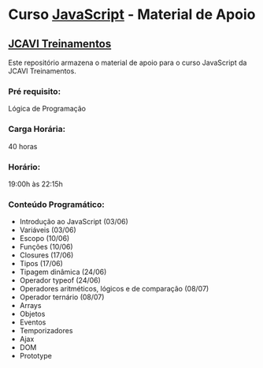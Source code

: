 # Curso [JavaScript](https://www.jcavitreinamentos.com.br/javascript) - Material de Apoio
## [JCAVI Treinamentos](https://www.jcavitreinamentos.com.br)

Este repositório armazena o material de apoio para o curso JavaScript da JCAVI Treinamentos.

### Pré requisito:
Lógica de Programação

### Carga Horária:
40 horas

### Horário:
19:00h às 22:15h

### Conteúdo Programático:
* Introdução ao JavaScript (03/06)
* Variáveis (03/06)
* Escopo (10/06)
* Funções (10/06)
* Closures (17/06)
* Tipos (17/06)
* Tipagem dinâmica (24/06)
* Operador typeof (24/06)
* Operadores aritméticos, lógicos e de comparação (08/07)
* Operador ternário (08/07)
* Arrays
* Objetos
* Eventos
* Temporizadores
* Ajax
* DOM
* Prototype
